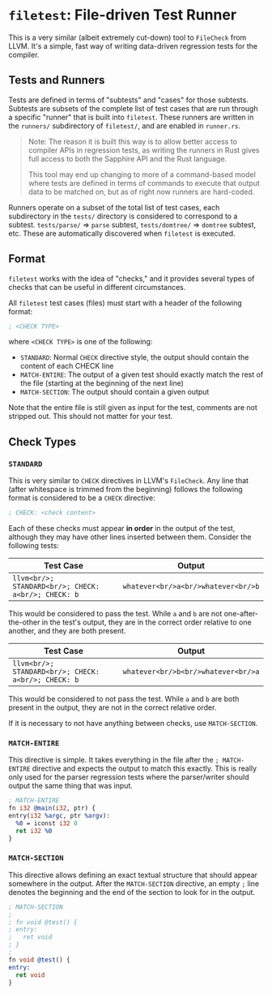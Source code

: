 # `filetest`: File-driven Test Runner

This is a very similar (albeit extremely cut-down) tool to `FileCheck` from LLVM. It's a simple, fast way of writing
data-driven regression tests for the compiler. 

## Tests and Runners

Tests are defined in terms of "subtests" and "cases" for those subtests. Subtests are subsets of
the complete list of test cases that are run through a specific "runner" that is built into 
`filetest`. These runners are written in the `runners/` subdirectory of `filetest/`, and are
enabled in `runner.rs`.

> Note: The reason it is built this way is to allow better access to compiler APIs in regression tests,
> as writing the runners in Rust gives full access to both the Sapphire API and the Rust language.
> 
> This tool may end up changing to more of a command-based model where tests are defined in terms of commands
> to execute that output data to be matched on, but as of right now runners are hard-coded. 

Runners operate on a subset of the total list of test cases, each subdirectory in the `tests/` directory
is considered to correspond to a subtest. `tests/parse/` => `parse` subtest, `tests/domtree/` => `domtree`
subtest, etc. These are automatically discovered when `filetest` is executed. 

## Format

`filetest` works with the idea of "checks," and it provides several types of checks
that can be useful in different circumstances.

All `filetest` test cases (files) must start with a header of the following format:

```llvm
; <CHECK TYPE>
```

where `<CHECK TYPE>` is one of the following:

- `STANDARD`: Normal `CHECK` directive style, the output should contain the content of each CHECK line
- `MATCH-ENTIRE`: The output of a given test should exactly match the rest of the file (starting at the beginning of the next line)
- `MATCH-SECTION`: The output should contain a given output

Note that the entire file is still given as input for the test, comments are not stripped out. This
should not matter for your test. 

## Check Types

### `STANDARD`

This is very similar to `CHECK` directives in LLVM's `FileCheck`. Any line that (after whitespace
is trimmed from the beginning) follows the following format is considered to be a `CHECK` directive:

```llvm
; CHECK: <check content>
```

Each of these checks must appear **in order** in the output of the test, although they may
have other lines inserted between them. Consider the following tests:

| Test Case                                               | Output                                    |
|---------------------------------------------------------|-------------------------------------------|
| ```llvm<br/>; STANDARD<br/>; CHECK: a<br/>; CHECK: b``` | ``` whatever<br/>a<br/>whatever<br/>b ``` |

This would be considered to pass the test. While `a` and `b` are not one-after-the-other in the test's output,
they are in the correct order relative to one another, and they are both present. 

| Test Case                                               | Output                                    |
|---------------------------------------------------------|-------------------------------------------|
| ```llvm<br/>; STANDARD<br/>; CHECK: a<br/>; CHECK: b``` | ``` whatever<br/>b<br/>whatever<br/>a ``` |

This would be considered to not pass the test. While `a` and `b` are both present in the output, they
are not in the correct relative order.

If it is necessary to not have anything between checks, use `MATCH-SECTION`.

### `MATCH-ENTIRE`

This directive is simple. It takes everything in the file after the `; MATCH-ENTIRE` directive
and expects the output to match this exactly. This is really only used for the parser regression tests
where the parser/writer should output the same thing that was input. 

```llvm
; MATCH-ENTIRE
fn i32 @main(i32, ptr) {
entry(i32 %argc, ptr %argv):
  %0 = iconst i32 0
  ret i32 %0
}
```

### `MATCH-SECTION`

This directive allows defining an exact textual structure that should appear somewhere in the output. After
the `MATCH-SECTION` directive, an empty `;` line denotes the beginning and the end of the section to
look for in the output.

```llvm
; MATCH-SECTION
;
; fn void @test() {
; entry:
;   ret void
; }
;
fn void @test() {
entry:
  ret void
}
```